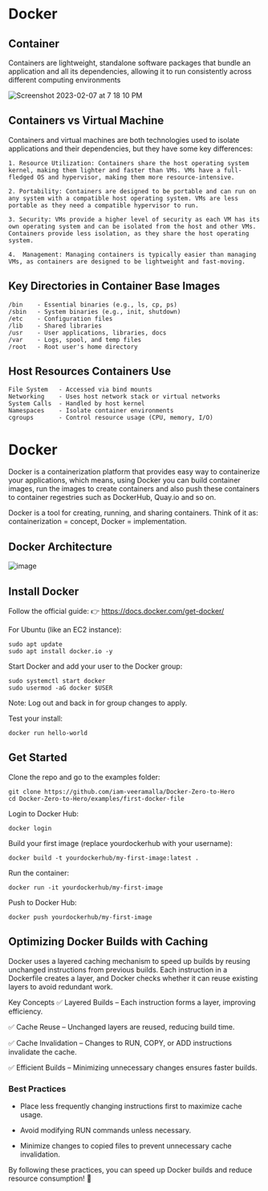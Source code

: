 # Docker

## Container 

Containers are lightweight, standalone software packages that bundle an application and all its dependencies, allowing it to run consistently across different computing environments

![Screenshot 2023-02-07 at 7 18 10 PM](https://user-images.githubusercontent.com/43399466/217262726-7cabcb5b-074d-45cc-950e-84f7119e7162.png)



## Containers vs Virtual Machine 

Containers and virtual machines are both technologies used to isolate applications and their dependencies, but they have some key differences:

    1. Resource Utilization: Containers share the host operating system kernel, making them lighter and faster than VMs. VMs have a full-fledged OS and hypervisor, making them more resource-intensive.

    2. Portability: Containers are designed to be portable and can run on any system with a compatible host operating system. VMs are less portable as they need a compatible hypervisor to run.

    3. Security: VMs provide a higher level of security as each VM has its own operating system and can be isolated from the host and other VMs. Containers provide less isolation, as they share the host operating system.

    4.  Management: Managing containers is typically easier than managing VMs, as containers are designed to be lightweight and fast-moving.

## Key Directories in Container Base Images

```
/bin    - Essential binaries (e.g., ls, cp, ps)
/sbin   - System binaries (e.g., init, shutdown)
/etc    - Configuration files
/lib    - Shared libraries
/usr    - User applications, libraries, docs
/var    - Logs, spool, and temp files
/root   - Root user's home directory

```

## Host Resources Containers Use

```
File System   - Accessed via bind mounts
Networking    - Uses host network stack or virtual networks
System Calls  - Handled by host kernel
Namespaces    - Isolate container environments
cgroups       - Control resource usage (CPU, memory, I/O)

```
# Docker 
Docker is a containerization platform that provides easy way to containerize your applications, which means, using Docker you can build container images, run the images to create containers and also push these containers to container regestries such as DockerHub, Quay.io and so on.

Docker is a tool for creating, running, and sharing containers.
Think of it as: containerization = concept, Docker = implementation.

## Docker Architecture
![image](https://user-images.githubusercontent.com/43399466/217507877-212d3a60-143a-4a1d-ab79-4bb615cb4622.png)


## Install Docker
Follow the official guide:
👉 https://docs.docker.com/get-docker/

For Ubuntu (like an EC2 instance):
```
sudo apt update
sudo apt install docker.io -y
```

Start Docker and add your user to the Docker group:

```
sudo systemctl start docker
sudo usermod -aG docker $USER
```
Note: Log out and back in for group changes to apply.

Test your install:

```
docker run hello-world
```

## Get Started
Clone the repo and go to the examples folder:

```
git clone https://github.com/iam-veeramalla/Docker-Zero-to-Hero
cd Docker-Zero-to-Hero/examples/first-docker-file
```
Login to Docker Hub:

```
docker login
```
Build your first image (replace yourdockerhub with your username):

```
docker build -t yourdockerhub/my-first-image:latest .
```
Run the container:

```
docker run -it yourdockerhub/my-first-image
```

Push to Docker Hub:

```
docker push yourdockerhub/my-first-image
```
## Optimizing Docker Builds with Caching 
Docker uses a layered caching mechanism to speed up builds by reusing unchanged instructions from previous builds. Each instruction in a Dockerfile creates a layer, and Docker checks whether it can reuse existing layers to avoid redundant work.

Key Concepts
✅ Layered Builds – Each instruction forms a layer, improving efficiency.

✅ Cache Reuse – Unchanged layers are reused, reducing build time. 

✅ Cache Invalidation – Changes to RUN, COPY, or ADD instructions invalidate the cache. 

✅ Efficient Builds – Minimizing unnecessary changes ensures faster builds.

### Best Practices
-    Place less frequently changing instructions first to maximize cache usage.

-    Avoid modifying RUN commands unless necessary.

-    Minimize changes to copied files to prevent unnecessary cache invalidation.

By following these practices, you can speed up Docker builds and reduce resource consumption! 🚀
